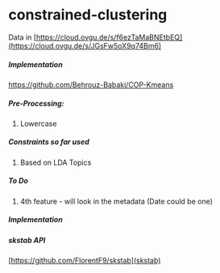 # constrained-clustering

Data in [https://cloud.ovgu.de/s/f6ezTaMaBNEtbEQ](https://cloud.ovgu.de/s/JGsFw5oX9q74Bm6)
##### Implementation
https://github.com/Behrouz-Babaki/COP-Kmeans

##### Pre-Processing:
1. Lowercase

##### Constraints so far used
1. Based on LDA Topics

##### To Do

1. 4th feature - will look in the metadata (Date could be one)


##### Implementation
##### skstab API
[https://github.com/FlorentF9/skstab](skstab)
